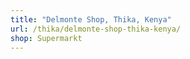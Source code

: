 ```yaml
---
title: "Delmonte Shop, Thika, Kenya"
url: /thika/delmonte-shop-thika-kenya/
shop: Supermarkt
---
```

